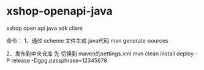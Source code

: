 # xshop-openapi-java
xshop open api java sdk client


命令：
1、通过 scheme 文件生成 java代码
mvn generate-sources

2、发布到中央仓库
先 切换到 maven的settings.xml
mvn clean install deploy -P release -Dgpg.passphrase=12345678

